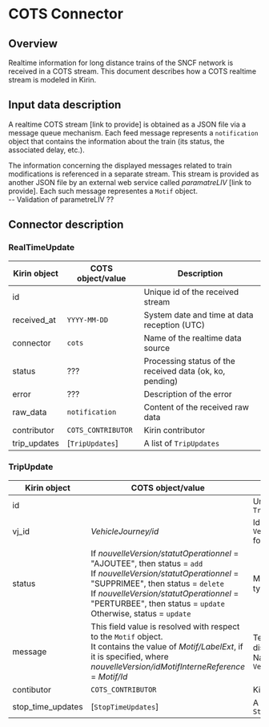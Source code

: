 # COTS Connector

## Overview
Realtime information for long distance trains of the SNCF network is received in a COTS stream. This document describes how a COTS realtime stream is modeled in Kirin.

## Input data description
A realtime COTS stream [link to provide] is obtained as a JSON file via a message queue mechanism. Each feed message represents a `notification` object that contains the information about the train (its status, the associated delay, etc.).

The information concerning the displayed messages related to train modifications is referenced in a separate stream. This stream is provided as another JSON file by an external web service called *paramatreLIV* [link to provide]. Each such message representes a `Motif` object.
<br/>-- Validation of parametreLIV ??

## Connector description
### RealTimeUpdate

Kirin object | COTS object/value | Description
--- | --- | ---
id |  | Unique id of the received stream
received_at | `YYYY-MM-DD` | System date and time at data reception (UTC)
connector | `cots` | Name of the realtime data source
status | ??? | Processing status of the received data (ok, ko, pending)
error | ??? | Description of the error
raw_data | `notification` | Content of the received raw data
contributor | `COTS_CONTRIBUTOR` | Kirin contributor
trip_updates | [`TripUpdates`] | A list of `TripUpdates`

### TripUpdate
Kirin object | COTS object/value | Description
--- | --- | ---
id |  | Unique id of the `TripUpdate`
vj_id | *VehicleJourney/id* | Id of the `VehicleJourney` found in Navitia
status | If *nouvelleVersion/statutOperationnel* = "AJOUTEE", then status = `add` <br/>If *nouvelleVersion/statutOperationnel* = "SUPPRIMEE", then status = `delete` <br/>If *nouvelleVersion/statutOperationnel* = "PERTURBEE", then status = `update` <br/>Otherwise, status = `update` | Modification type of the trip
message | This field value is resolved with respect to the `Motif` object. <br/>It contains the value of *Motif/LabelExt*, if it is specified, where *nouvelleVersion/idMotifInterneReference* = *Motif/Id* | Text to be displayed in Navitia for this `VehicleJourney`
contibutor | `COTS_CONTRIBUTOR` | Kirin contributor
stop_time_updates | [`StopTimeUpdates`] | A list of `StopTimeUpdates`

